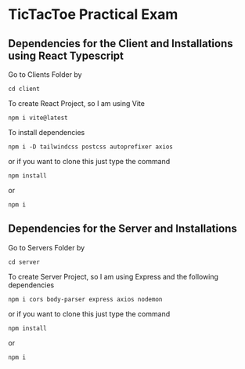 # TicTacToe Practical Exam

## Dependencies for the Client and Installations using React Typescript

Go to Clients Folder by

```
cd client
```

To create React Project, so I am using Vite

```
npm i vite@latest
```

To install dependencies

```
npm i -D tailwindcss postcss autoprefixer axios
```

or if you want to clone this just type the command

```
npm install
```

or

```
npm i
```

## Dependencies for the Server and Installations

Go to Servers Folder by

```
cd server
```

To create Server Project, so I am using Express and the following dependencies

```
npm i cors body-parser express axios nodemon
```

or if you want to clone this just type the command

```
npm install
```

or

```
npm i
```
